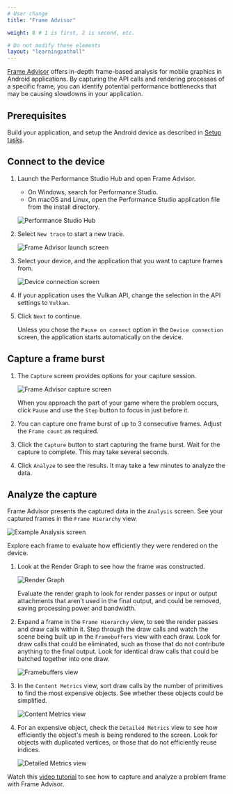 ```yaml
---
# User change
title: "Frame Advisor"

weight: 8 # 1 is first, 2 is second, etc.

# Do not modify these elements
layout: "learningpathall"
---
```

[Frame Advisor](https://developer.arm.com/Tools%20and%20Software/Frame%20Advisor) offers in-depth frame-based analysis for mobile graphics in Android applications. By capturing the API calls and rendering processes of a specific frame, you can identify potential performance bottlenecks that may be causing slowdowns in your application.

## Prerequisites

Build your application, and setup the Android device as described in [Setup tasks](/learning-paths/mobile-graphics-and-gaming/ams/setup_tasks/).

## Connect to the device

1. Launch the Performance Studio Hub and open Frame Advisor.
    - On Windows, search for Performance Studio.
    - On macOS and Linux, open the Performance Studio application file from the install directory.

    ![Performance Studio Hub](images/ps_hub.png)

1. Select `New trace` to start a new trace.

   ![Frame Advisor launch screen](images/fa_launch_screen.png)

1. Select your device, and the application that you want to capture frames from.

   ![Device connection screen](images/fa_connect.png)

1. If your application uses the Vulkan API, change the selection in the API settings to `Vulkan`.

1. Click `Next` to continue.

   Unless you chose the `Pause on connect` option in the `Device connection` screen, the application starts automatically on the device.

## Capture a frame burst

1. The `Capture` screen provides options for your capture session.

   ![Frame Advisor capture screen](images/fa_capture.png)

   When you approach the part of your game where the problem occurs, click `Pause` and use the `Step` button to focus in just before it.

1. You can capture one frame burst of up to 3 consecutive frames. Adjust the `Frame count` as required.

1. Click the `Capture` button to start capturing the frame burst. Wait for the capture to complete. This may take several seconds.

1. Click `Analyze` to see the results. It may take a few minutes to analyze the data.

## Analyze the capture

Frame Advisor presents the captured data in the `Analysis` screen. See your captured frames in the `Frame Hierarchy` view.

![Example Analysis screen](images/fa_example_analysis_screen_1-1.png)

Explore each frame to evaluate how efficiently they were rendered on the device.

1. Look at the Render Graph to see how the frame was constructed.

    ![Render Graph](images/FA_render_graph_1.1.gif)

    Evaluate the render graph to look for render passes or input or output attachments that aren’t used in the final output, and could be removed, saving processing power and bandwidth.

1. Expand a frame in the `Frame Hierarchy` view, to see the render passes and draw calls within it. Step through the draw calls and watch the scene being built up in the `Framebuffers` view with each draw. Look for draw calls that could be eliminated, such as those that do not contribute anything to the final output. Look for identical draw calls that could be batched together into one draw.

    ![Framebuffers view](images/fa_frame_buffer_view.png)

1. In the `Content Metrics` view, sort draw calls by the number of primitives to find the most expensive objects. See whether these objects could be simplified.

    ![Content Metrics view](images/fa_content_metrics.png)

1. For an expensive object, check the `Detailed Metrics` view to see how efficiently the object's mesh is being rendered to the screen. Look for objects with duplicated vertices, or those that do not efficiently reuse indices.

    ![Detailed Metrics view](images/fa_detailed_metrics_view.png)

Watch this [video tutorial](https://developer.arm.com/Additional%20Resources/Video%20Tutorials/Capture%20and%20analyze%20a%20problem%20frame%20with%20Frame%20Advisor) to see how to capture and analyze a problem frame with Frame Advisor.
